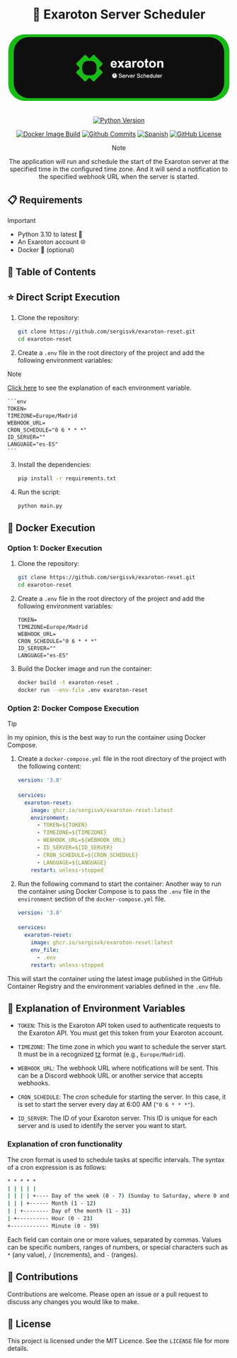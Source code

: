 <div align="center">
  <h1>
    🚀 Exaroton Server Scheduler
    <br/>
    <p align="center">
      <img src="docs/readme-banner.png" alt="Banner Exaroton">
   </p>
  </h1>

   [![Python Version](https://img.shields.io/badge/python-3.10-blue.svg)](https://www.python.org/downloads/release/python-3100/)

   [![Docker Image Build](https://github.com/SergiSvK/exaroton-reset/actions/workflows/docker-image.yml/badge.svg)](https://github.com/SergiSvK/exaroton-reset/actions/workflows/docker-image.yml)
   [![Github Commits](https://img.shields.io/github/last-commit/sergisvk/exaroton-reset)](https://github.com/sergisvk/exaroton-reset)
   [![Spanish](https://raw.githubusercontent.com/pedromxavier/flag-badges/main/badges/ES.svg)](docs/readme-es.md)
   [![GitHub License](https://img.shields.io/github/license/SergiSvK/exaroton-reset)](https://github.com/SergiSvK/exaroton-reset/blob/main/LICENSE)



> [!NOTE]
> The application will run and schedule the start of the Exaroton server at the specified time in the configured time zone.
And it will send a notification to the specified webhook URL when the server is started.
</div>

## 📋 Requirements

> [!IMPORTANT]  
> - Python 3.10 to latest 🐍
> - An Exaroton account 🌐
> - Docker 🐳 (optional)

## 📑 Table of Contents





##  ⭐ Direct Script Execution

1. Clone the repository:
    ```sh
    git clone https://github.com/sergisvk/exaroton-reset.git
    cd exaroton-reset
    ```

2. Create a `.env` file in the root directory of the project and add the following environment variables:
> [!NOTE]
> [Click here](#-explanation-of-environment-variables) to see the explanation of each environment variable.

    ```env
    TOKEN=
    TIMEZONE=Europe/Madrid
    WEBHOOK_URL=
    CRON_SCHEDULE="0 6 * * *"
    ID_SERVER=""
    LANGUAGE="es-ES"
    ```

3. Install the dependencies:
    ```sh
    pip install -r requirements.txt
    ```

4. Run the script:
    ```sh
    python main.py
    ```

## 🐋 Docker Execution

### Option 1: Docker Execution

1. Clone the repository:
    ```sh
    git clone https://github.com/sergisvk/exaroton-reset.git
    cd exaroton-reset
    ```

2. Create a `.env` file in the root directory of the project and add the following environment variables:

    ```env
    TOKEN=
    TIMEZONE=Europe/Madrid
    WEBHOOK_URL=
    CRON_SCHEDULE="0 6 * * *"
    ID_SERVER=""
    LANGUAGE="es-ES"
    ```

3. Build the Docker image and run the container:
    ```sh
    docker build -t exaroton-reset .
    docker run --env-file .env exaroton-reset
    ```
   
### Option 2: Docker Compose Execution

> [!TIP]
> In my opinion, this is the best way to run the container using Docker Compose.

1. Create a `docker-compose.yml` file in the root directory of the project with the following content:

    ```yaml
    version: '3.8'

    services:
      exaroton-reset:
        image: ghcr.io/sergisvk/exaroton-reset:latest
        environment:
          - TOKEN=${TOKEN}
          - TIMEZONE=${TIMEZONE}
          - WEBHOOK_URL=${WEBHOOK_URL}
          - ID_SERVER=${ID_SERVER}
          - CRON_SCHEDULE=${CRON_SCHEDULE}
          - LANGUAGE=${LANGUAGE}
        restart: unless-stopped
    ```


2. Run the following command to start the container:
   Another way to run the container using Docker Compose is
   to pass the `.env` file in the `environment` section of the `docker-compose.yml` file.

    ```yaml
    version: '3.8'

    services:
      exaroton-reset:
        image: ghcr.io/sergisvk/exaroton-reset:latest
        env_file:
          - .env
        restart: unless-stopped
    ```

This will start the container using the latest image published in the GitHub Container Registry and the environment variables defined in the `.env` file.


## 🌱 Explanation of Environment Variables

- `TOKEN`: This is the Exaroton API token used to authenticate requests to the Exaroton API. You must get this token from your Exaroton account.

- `TIMEZONE`: The time zone in which you want to schedule the server start. It must be in a recognized [tz](https://en.wikipedia.org/wiki/List_of_tz_database_time_zones) format (e.g., `Europe/Madrid`).

- `WEBHOOK_URL`: The webhook URL where notifications will be sent. This can be a Discord webhook URL or another service that accepts webhooks.

- `CRON_SCHEDULE`: The cron schedule for starting the server. In this case, it is set to start the server every day at 6:00 AM (`"0 6 * * *"`).

- `ID_SERVER`: The ID of your Exaroton server. This ID is unique for each server and is used to identify the server you want to start.

### Explanation of cron functionality

The cron format is used to schedule tasks at specific intervals. The syntax of a cron expression is as follows:

```cmd
* * * * *
| | | | |
| | | | +---- Day of the week (0 - 7) (Sunday to Saturday, where 0 and 7 are Sunday)
| | | +------ Month (1 - 12)
| | +-------- Day of the month (1 - 31)
| +---------- Hour (0 - 23)
+------------ Minute (0 - 59)
```

Each field can contain one or more values, separated by commas. Values can be specific numbers, ranges of numbers, or special characters such as `*` (any value), `/` (increments), and `-` (ranges).

## 🤝 Contributions

Contributions are welcome. Please open an issue or a pull request to discuss any changes you would like to make.

## 📄 License

This project is licensed under the MIT Licence. See the `LICENSE` file for more details.